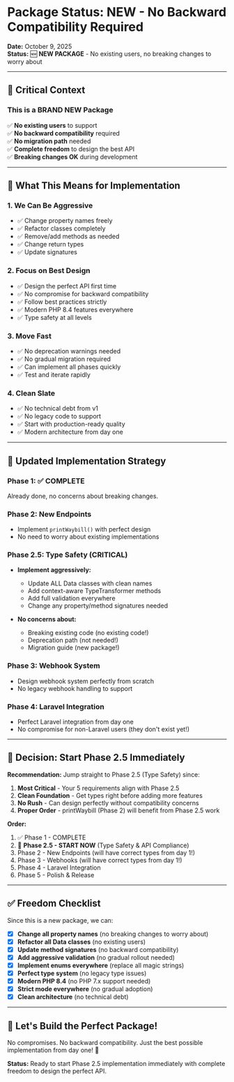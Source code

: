 # Package Status: NEW - No Backward Compatibility Required

**Date:** October 9, 2025  
**Status:** 🆕 **NEW PACKAGE** - No existing users, no breaking changes to worry about

---

## 🎉 Critical Context

### This is a BRAND NEW Package

✅ **No existing users** to support  
✅ **No backward compatibility** required  
✅ **No migration path** needed  
✅ **Complete freedom** to design the best API  
✅ **Breaking changes OK** during development  

---

## 💪 What This Means for Implementation

### 1. **We Can Be Aggressive**
- ✅ Change property names freely
- ✅ Refactor classes completely
- ✅ Remove/add methods as needed
- ✅ Change return types
- ✅ Update signatures

### 2. **Focus on Best Design**
- ✅ Design the perfect API first time
- ✅ No compromise for backward compatibility
- ✅ Follow best practices strictly
- ✅ Modern PHP 8.4 features everywhere
- ✅ Type safety at all levels

### 3. **Move Fast**
- ✅ No deprecation warnings needed
- ✅ No gradual migration required
- ✅ Can implement all phases quickly
- ✅ Test and iterate rapidly

### 4. **Clean Slate**
- ✅ No technical debt from v1
- ✅ No legacy code to support
- ✅ Start with production-ready quality
- ✅ Modern architecture from day one

---

## 🚀 Updated Implementation Strategy

### Phase 1: ✅ COMPLETE
Already done, no concerns about breaking changes.

### Phase 2: New Endpoints
- Implement `printWaybill()` with perfect design
- No need to worry about existing implementations

### Phase 2.5: Type Safety (CRITICAL)
- **Implement aggressively:**
  - Update ALL Data classes with clean names
  - Add context-aware TypeTransformer methods
  - Add full validation everywhere
  - Change any property/method signatures needed
  
- **No concerns about:**
  - Breaking existing code (no existing code!)
  - Deprecation path (not needed!)
  - Migration guide (new package!)

### Phase 3: Webhook System
- Design webhook system perfectly from scratch
- No legacy webhook handling to support

### Phase 4: Laravel Integration
- Perfect Laravel integration from day one
- No compromise for non-Laravel users (they don't exist yet!)

---

## 🎯 Decision: Start Phase 2.5 Immediately

**Recommendation:** Jump straight to Phase 2.5 (Type Safety) since:

1. **Most Critical** - Your 5 requirements align with Phase 2.5
2. **Clean Foundation** - Get types right before adding more features
3. **No Rush** - Can design perfectly without compatibility concerns
4. **Proper Order** - printWaybill (Phase 2) will benefit from Phase 2.5 work

**Order:**
1. ✅ Phase 1 - COMPLETE
2. 🔴 **Phase 2.5 - START NOW** (Type Safety & API Compliance)
3. Phase 2 - New Endpoints (will have correct types from day 1!)
4. Phase 3 - Webhooks (will have correct types from day 1!)
5. Phase 4 - Laravel Integration
6. Phase 5 - Polish & Release

---

## ✅ Freedom Checklist

Since this is a new package, we can:

- [x] **Change all property names** (no breaking changes to worry about)
- [x] **Refactor all Data classes** (no existing users)
- [x] **Update method signatures** (no backward compatibility)
- [x] **Add aggressive validation** (no gradual rollout needed)
- [x] **Implement enums everywhere** (replace all magic strings)
- [x] **Perfect type system** (no legacy type issues)
- [x] **Modern PHP 8.4** (no PHP 7.x support needed)
- [x] **Strict mode everywhere** (no gradual adoption)
- [x] **Clean architecture** (no technical debt)

---

## 🎉 Let's Build the Perfect Package!

No compromises. No backward compatibility. Just the best possible implementation from day one! 🚀

**Status:** Ready to start Phase 2.5 implementation immediately with complete freedom to design the perfect API.
